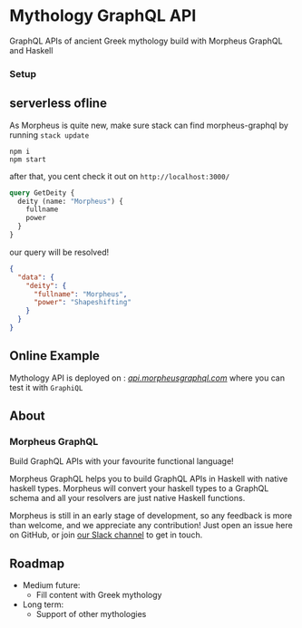 # Mythology GraphQL API

GraphQL APIs of ancient Greek mythology build with Morpheus GraphQL and Haskell

### Setup

## serverless ofline

As Morpheus is quite new, make sure stack can find morpheus-graphql by running `stack update`

```
npm i
npm start

```

after that, you cent check it out on `http://localhost:3000/`

```GraphQL
query GetDeity {
  deity (name: "Morpheus") {
    fullname
    power
  }
}
```

our query will be resolved!

```JSON
{
  "data": {
    "deity": {
      "fullname": "Morpheus",
      "power": "Shapeshifting"
    }
  }
}
```

## Online Example

Mythology API is deployed on : [_api.morpheusgraphql.com_](https://api.morpheusgraphql.com) where you can test it with `GraphiQL`

## About

### Morpheus GraphQL

Build GraphQL APIs with your favourite functional language!

Morpheus GraphQL helps you to build GraphQL APIs in Haskell with native haskell types.
Morpheus will convert your haskell types to a GraphQL schema and all your resolvers are just native Haskell functions.

Morpheus is still in an early stage of development, so any feedback is more than welcome, and we appreciate any contribution!
Just open an issue here on GitHub, or join [our Slack channel](https://morpheus-graphql-slack-invite.herokuapp.com/) to get in touch.

## Roadmap

- Medium future:
  - Fill content with Greek mythology
- Long term:
  - Support of other mythologies
